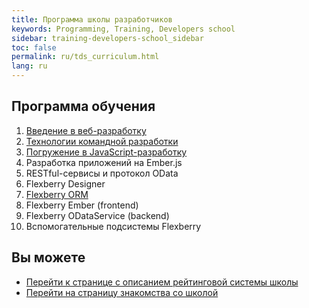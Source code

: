 ```yaml
---
title: Программа школы разработчиков
keywords: Programming, Training, Developers school
sidebar: training-developers-school_sidebar
toc: false
permalink: ru/tds_curriculum.html
lang: ru
---
```


## Программа обучения

1. [Введение в веб-разработку](tds_module1-about.html)
2. [Технологии командной разработки](tds_module2-about.html)
3. [Погружение в JavaScript-разработку](tds_module3-about.html)
4. Разработка приложений на Ember.js
5. RESTful-сервисы и протокол OData
6. Flexberry Designer
7. [Flexberry ORM](tds_module6-about.html)
8. Flexberry Ember (frontend)
9. Flexberry ODataService (backend)
10. Вспомогательные подсистемы Flexberry

## Вы можете

* [Перейти к странице с описанием рейтинговой системы школы](tds_rating.html) <i class="fa fa-arrow-right" aria-hidden="true"></i>
* <i class="fa fa-arrow-left" aria-hidden="true"></i> [Перейти на страницу знакомства со школой](tds_landing-page.html)
